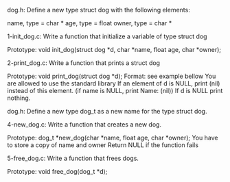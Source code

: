 dog.h:
Define a new type struct dog with the following elements:

name, type = char *
age, type = float
owner, type = char *

1-init_dog.c:
Write a function that initialize a variable of type struct dog

Prototype: void init_dog(struct dog *d, char *name, float age, char *owner);

2-print_dog.c:
Write a function that prints a struct dog

Prototype: void print_dog(struct dog *d);
Format: see example bellow
You are allowed to use the standard library
If an element of d is NULL, print (nil) instead of this element. (if name is NULL, print Name: (nil))
If d is NULL print nothing.

dog.h:
Define a new type dog_t as a new name for the type struct dog.

4-new_dog.c:
Write a function that creates a new dog.

Prototype: dog_t *new_dog(char *name, float age, char *owner);
You have to store a copy of name and owner
Return NULL if the function fails

5-free_dog.c:
Write a function that frees dogs.

Prototype: void free_dog(dog_t *d);

